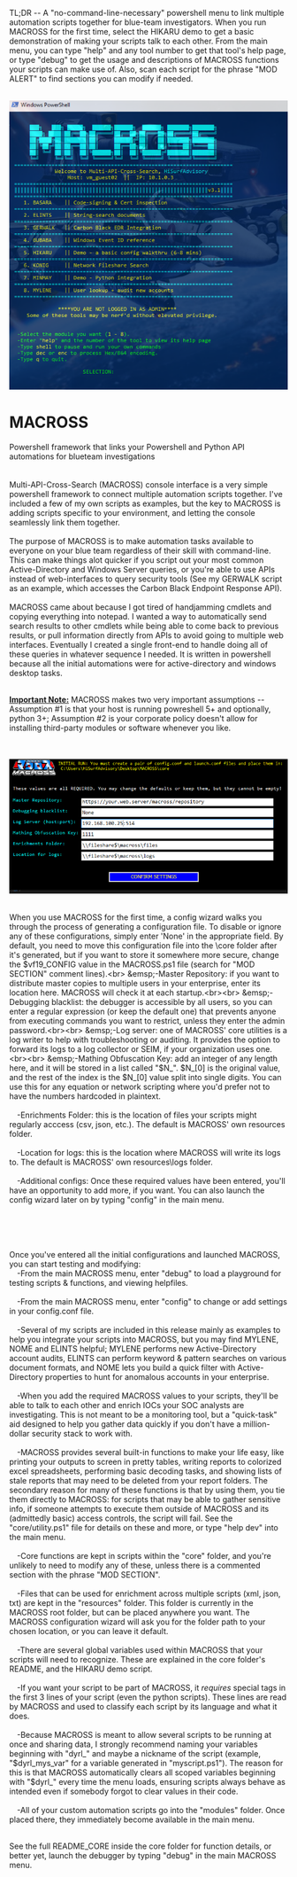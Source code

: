 

TL;DR -- A "no-command-line-necessary" powershell menu to link multiple automation scripts together for blue-team investigators. When you run MACROSS for the first time, select the HIKARU demo to get a basic demonstration of making your scripts talk to each other. From the main menu, you can type "help" and any tool number to get that tool's help page, or type "debug" to get the usage and descriptions of MACROSS functions your scripts can make use of. Also, scan each script for the phrase "MOD ALERT" to find sections you can modify if needed.<br><br>

<img src="https://raw.githubusercontent.com/hisurfadvisory/MACROSS/main/mscr.PNG">

# MACROSS
Powershell framework that links your Powershell and Python API automations for blueteam investigations
<br><br><br>
Multi-API-Cross-Search (MACROSS) console interface is a very simple powershell framework to connect multiple automation scripts together. I've included a few of my own scripts as examples, but the key to MACROSS is adding scripts specific to your environment, and letting the console seamlessly link them together.
<br><br>
The purpose of MACROSS is to make automation tasks available to everyone on your blue team regardless of their skill with command-line. This can make things alot quicker if you script out your most common Active-Directory and Windows Server queries, or you're able to use APIs instead of web-interfaces to query security tools (See my GERWALK script as an example, which accesses the Carbon Black Endpoint Response API).
<br><br>
MACROSS came about because I got tired of handjamming cmdlets and copying everything into notepad. I wanted a way to automatically send search results to other cmdlets while being able to come back to previous results, or pull information directly from APIs to avoid going to multiple web interfaces. Eventually I created a single front-end to handle doing all of these queries in whatever sequence I needed. It is written in powershell because all the initial automations were for active-directory and windows desktop tasks.
<br><br>

<b><u>Important Note:</u></b> MACROSS makes two very important assumptions -- Assumption #1 is that your host is running powreshell 5+ and optionally, python 3+; Assumption #2 is your corporate policy doesn't allow for installing third-party modules or software whenever you like.<br>

<br><br>
<img src="https://raw.githubusercontent.com/hisurfadvisory/MACROSS/main/configpanel.PNG">
<br><br>

When you use MACROSS for the first time, a config wizard walks you through the process of generating a configuration file. To disable or ignore any of these configurations, simply enter 'None' in the appropriate field. By default, you need to move this configuration file into the \core folder after it's generated, but if you want to store it somewhere more secure, change the $vf19_CONFIG value in the MACROSS.ps1 file (search for "MOD SECTION" comment lines).<br>
&emsp;-Master Repository: if you want to distribute master copies to multiple users in your enterprise, enter its location here. MACROSS will check it at each startup.<br><br>
&emsp;-Debugging blacklist: the debugger is accessible by all users, so you can enter a regular expression (or keep the default one) that prevents anyone from executing commands you want to restrict, unless they enter the admin password.<br><br>
&emsp;-Log server: one of MACROSS' core utilities is a log writer to help with troubleshooting or auditing. It provides the option to forward its logs to a log collector or SEIM, if your organization uses one.<br><br>
&emsp;-Mathing Obfuscation Key: add an integer of any length here, and it will be stored in a list called "$N_". $N_[0] is the original value, and the rest of the index is the $N_[0] value split into single digits. You can use this for any equation or network scripting where you'd prefer not to have the numbers hardcoded in plaintext.<br><br>
&emsp;-Enrichments Folder: this is the location of files your scripts might regularly acccess (csv, json, etc.). The default is MACROSS' own resources folder.<br><br>
&emsp;-Location for logs: this is the location where MACROSS will write its logs to. The default is MACROSS' own resources\logs folder.<br><br>
&emsp;-Additional configs: Once these required values have been entered, you'll have an opportunity to add more, if you want. You can also launch the config wizard later on by typing "config" in the main menu.<br><br>
<br><br><br>

Once you've entered all the initial configurations and launched MACROSS, you can start testing and modifying:<br>
&emsp;-From the main MACROSS menu, enter "debug" to load a playground for testing scripts & functions, and viewing helpfiles.<br><br>
&emsp;-From the main MACROSS menu, enter "config" to change or add settings in your config.conf file.<br><br>
&emsp;-Several of my scripts are included in this release mainly as examples to help you integrate your scripts into MACROSS, but you may find MYLENE, NOME and ELINTS helpful; MYLENE performs new Active-Directory account audits, ELINTS can perform keyword & pattern searches on various document formats, and NOME lets you build a quick filter with Active-Directory properties to hunt for anomalous accounts in your enterprise.
<br><br>
&emsp;-When you add the required MACROSS values to your scripts, they'll be able to talk to each other and enrich IOCs your SOC analysts are investigating. This is not meant to be a monitoring tool, but a "quick-task" aid designed to help you gather data quickly if you don't have a million-dollar security stack to work with.
<br><br>
&emsp;-MACROSS provides several built-in functions to make your life easy, like printing your outputs to screen in pretty tables, writing reports to colorized excel spreadsheets, performing basic decoding tasks, and showing lists of stale reports that may need to be deleted from your report folders. The secondary reason for many of these functions is that by using them, you tie them directly to MACROSS: for scripts that may be able to gather sensitive info, if someone attempts to execute them outside of MACROSS and its (admittedly basic) access controls, the script will fail. See the "core/utility.ps1" file for details on these and more, or type "help dev" into the main menu.
<br><br>
&emsp;-Core functions are kept in scripts within the "core" folder, and you're unlikely to need to modify any of these, unless there is a commented section with the phrase "MOD SECTION".
<br><br>
&emsp;-Files that can be used for enrichment across multiple scripts (xml, json, txt) are kept in the "resources" folder. This folder is currently in the MACROSS root folder, but can be placed anywhere you want. The MACROSS configuration wizard will ask you for the folder path to your chosen location, or you can leave it default.
<br><br>
&emsp;-There are several global variables used within MACROSS that your scripts will need to recognize. These are explained in the core folder's README, and the HIKARU demo script.
<br><br>
&emsp;-If you want your script to be part of MACROSS, it *requires* special tags in the first 3 lines of your script (even the python scripts). These lines are read by MACROSS and used to classify each script by its language and what it does.
<br><br>
&emsp;-Because MACROSS is meant to allow several scripts to be running at once and sharing data, I strongly recommend naming your variables beginning with "dyrl_" and maybe a nickname of the script (example, "$dyrl_mys_var" for a variable generated in "myscript.ps1"). The reason for this is that MACROSS automatically clears all scoped variables beginning with "$dyrl_" every time the menu loads, ensuring scripts always behave as intended even if somebody forgot to clear values in their code.
<br><br>
&emsp;-All of your custom automation scripts go into the "modules" folder. Once placed there, they immediately become available in the main menu.
<br><br>

See the full README_CORE inside the core folder for function details, or better yet, launch the debugger by typing "debug" in the main MACROSS menu.<br>
<br>

